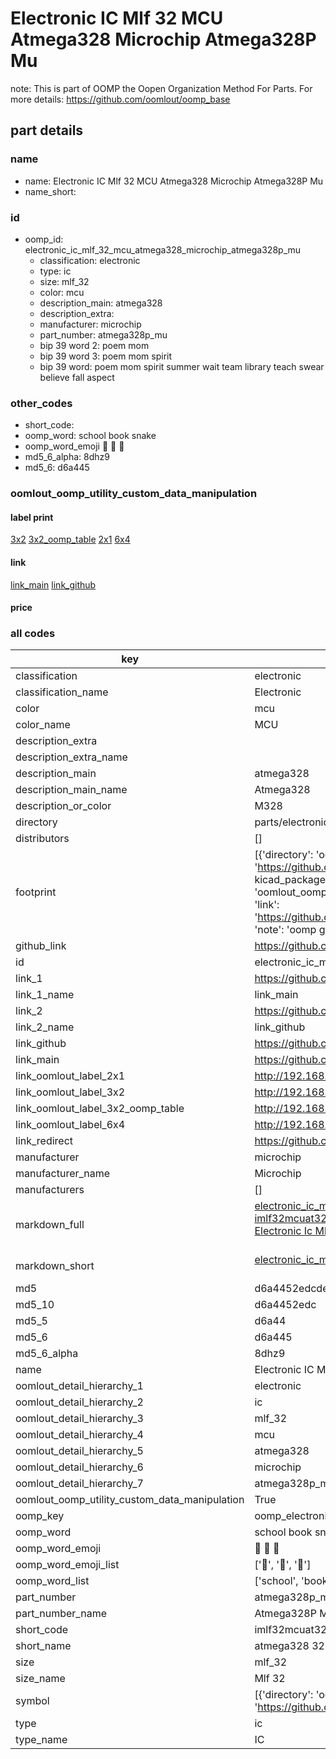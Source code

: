 # Electronic IC Mlf 32 MCU Atmega328 Microchip Atmega328P Mu  

note: This is part of OOMP the Oopen Organization Method For Parts. For more details: https://github.com/oomlout/oomp_base

##  part details
  







### name
* name: Electronic IC Mlf 32 MCU Atmega328 Microchip Atmega328P Mu
* name_short: 
### id
* oomp_id: electronic_ic_mlf_32_mcu_atmega328_microchip_atmega328p_mu
  * classification: electronic
  * type: ic
  * size: mlf_32
  * color: mcu
  * description_main: atmega328
  * description_extra: 
  * manufacturer: microchip
  * part_number: atmega328p_mu
  * bip 39 word 2: poem mom
  * bip 39 word 3: poem mom spirit
  * bip 39 word: poem mom spirit summer wait team library teach swear believe fall aspect

### other_codes
* short_code: 
* oomp_word: school book snake
* oomp_word_emoji :school: :book: :snake:
* md5_6_alpha: 8dhz9
* md5_6: d6a445






### oomlout_oomp_utility_custom_data_manipulation
#### label print
[3x2](http://192.168.1.245:1112/?label=oomp%208dhz9)
[3x2_oomp_table](http://192.168.1.108:1112/?label=oomp%208dhz9)
[2x1](http://192.168.1.242:1112/?label=oomp%208dhz9)
[6x4](http://192.168.1.55:1112/?label=oomp%208dhz9)    

#### link

[link_main](https://github.com/oomlout/oomlout_oomp_version_1_messy/tree/main/parts/electronic_ic_mlf_32_mcu_atmega328_microchip_atmega328p_mu) [link_github](https://github.com/oomlout/oomlout_oomp_version_1_messy/tree/main/parts/electronic_ic_mlf_32_mcu_atmega328_microchip_atmega328p_mu)                             

#### price







### all codes 
| key | value |  
| --- | --- |  
| classification | electronic |  
| classification_name | Electronic |  
| color | mcu |  
| color_name | MCU |  
| description_extra |  |  
| description_extra_name |  |  
| description_main | atmega328 |  
| description_main_name | Atmega328 |  
| description_or_color | M328 |  
| directory | parts/electronic_ic_mlf_32_mcu_atmega328_microchip_atmega328p_mu |  
| distributors | [] |  
| footprint | [{'directory': 'oomlout_oomp_footprint_bot/footprints/kicad_package_dfn_qfn_vqfn_32_1ep_5x5mm_p0_5mm_ep3_1x3_1mm//working/working.kicad_mod', 'index': 0, 'link': 'https://github.com/oomlout/oomlout_oomp_footprint_bot/tree/main/foootprntss/kicad_package_dfn_qfn_vqfn_32_1ep_5x5mm_p0_5mm_ep3_1x3_1mm', 'note': 'source footprint kicad_package_dfn_qfn_vqfn_32_1ep_5x5mm_p0_5mm_ep3_1x3_1mm', 'oomp_key': 'oomp_kicad_package_dfn_qfn_vqfn_32_1ep_5x5mm_p0_5mm_ep3_1x3_1mm'}, {'directory': 'oomlout_oomp_footprint_bot/footprints/oomlout_oomlout_oomp_part_footprints_imlf32mcuat328_electronic_ic_mlf_32_mcu_atmega328_microchip_atmega328p_mu//working/working.kicad_mod', 'index': 1, 'link': 'https://github.com/oomlout/oomlout_oomp_footprint_bot/tree/main/foootprntss/oomlout_oomlout_oomp_part_footprints_imlf32mcuat328_electronic_ic_mlf_32_mcu_atmega328_microchip_atmega328p_mu', 'note': 'oomp generated footprint', 'oomp_key': 'oomp_oomlout_oomlout_oomp_part_footprints_imlf32mcuat328_electronic_ic_mlf_32_mcu_atmega328_microchip_atmega328p_mu'}] |  
| github_link | https://github.com/oomlout/oomlout_oomp_part_src/tree/main/parts/electronic_ic_mlf_32_mcu_atmega328_microchip_atmega328p_mu |  
| id | electronic_ic_mlf_32_mcu_atmega328_microchip_atmega328p_mu |  
| link_1 | https://github.com/oomlout/oomlout_oomp_version_1_messy/tree/main/parts/electronic_ic_mlf_32_mcu_atmega328_microchip_atmega328p_mu |  
| link_1_name | link_main |  
| link_2 | https://github.com/oomlout/oomlout_oomp_version_1_messy/tree/main/parts/electronic_ic_mlf_32_mcu_atmega328_microchip_atmega328p_mu |  
| link_2_name | link_github |  
| link_github | https://github.com/oomlout/oomlout_oomp_version_1_messy/tree/main/parts/electronic_ic_mlf_32_mcu_atmega328_microchip_atmega328p_mu |  
| link_main | https://github.com/oomlout/oomlout_oomp_version_1_messy/tree/main/parts/electronic_ic_mlf_32_mcu_atmega328_microchip_atmega328p_mu |  
| link_oomlout_label_2x1 | http://192.168.1.242:1112/?label=oomp%208dhz9 |  
| link_oomlout_label_3x2 | http://192.168.1.245:1112/?label=oomp%208dhz9 |  
| link_oomlout_label_3x2_oomp_table | http://192.168.1.108:1112/?label=oomp%208dhz9 |  
| link_oomlout_label_6x4 | http://192.168.1.55:1112/?label=oomp%208dhz9 |  
| link_redirect | https://github.com/oomlout/oomlout_oomp_version_1_messy/tree/main/parts/electronic_ic_mlf_32_mcu_atmega328_microchip_atmega328p_mu |  
| manufacturer | microchip |  
| manufacturer_name | Microchip |  
| manufacturers | [] |  
| markdown_full | [electronic_ic_mlf_32_mcu_atmega328_microchip_atmega328p_mu](none)<br>[imlf32mcuat328](none)<br>[Electronic Ic Mlf 32 Mcu Atmega328 Microchip Atmega328P Mu](none)<br><br> |  
| markdown_short | [electronic_ic_mlf_32_mcu_atmega328_microchip_atmega328p_mu](none)<br><br> |  
| md5 | d6a4452edcde90237afb3d93a423b538 |  
| md5_10 | d6a4452edc |  
| md5_5 | d6a44 |  
| md5_6 | d6a445 |  
| md5_6_alpha | 8dhz9 |  
| name | Electronic IC Mlf 32 MCU Atmega328 Microchip Atmega328P Mu |  
| oomlout_detail_hierarchy_1 | electronic |  
| oomlout_detail_hierarchy_2 | ic |  
| oomlout_detail_hierarchy_3 | mlf_32 |  
| oomlout_detail_hierarchy_4 | mcu |  
| oomlout_detail_hierarchy_5 | atmega328 |  
| oomlout_detail_hierarchy_6 | microchip |  
| oomlout_detail_hierarchy_7 | atmega328p_mu |  
| oomlout_oomp_utility_custom_data_manipulation | True |  
| oomp_key | oomp_electronic_ic_mlf_32_mcu_atmega328_microchip_atmega328p_mu |  
| oomp_word | school book snake |  
| oomp_word_emoji | :school: :book: :snake: |  
| oomp_word_emoji_list | [':school:', ':book:', ':snake:'] |  
| oomp_word_list | ['school', 'book', 'snake'] |  
| part_number | atmega328p_mu |  
| part_number_name | Atmega328P Mu |  
| short_code | imlf32mcuat328 |  
| short_name | atmega328 32 pin mlf |  
| size | mlf_32 |  
| size_name | Mlf 32 |  
| symbol | [{'directory': 'oomlout_oomp_symbol_bot/symbols/kicad_mcu_microchip_atmega_atmega328_m//working/working.kicad_sym', 'index': 0, 'link': 'https://github.com/oomlout/oomlout_oomp_symbol_bot/tree/main/symbols/kicad_mcu_microchip_atmega_atmega328_m', 'oomp_key': 'oomp_kicad_mcu_microchip_atmega_atmega328_m'}] |  
| type | ic |  
| type_name | IC |  
